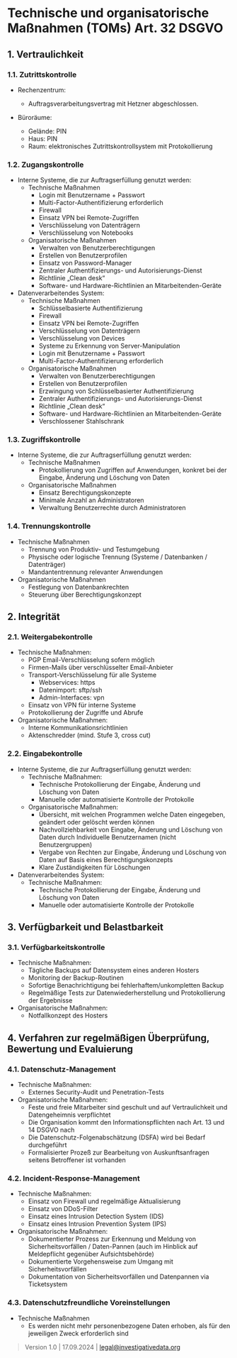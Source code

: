 # Technische und organisatorische Maßnahmen (TOMs) Art. 32 DSGVO

## 1. Vertraulichkeit

### 1.1. Zutrittskontrolle

- Rechenzentrum:
    - Auftragsverarbeitungsvertrag mit Hetzner abgeschlossen.

- Büroräume:
    - Gelände: PIN
    - Haus: PIN
    - Raum: elektronisches Zutrittskontrollsystem mit Protokollierung


### 1.2. Zugangskontrolle
- Interne Systeme, die zur Auftragserfüllung genutzt werden:
    - Technische Maßnahmen
        - Login mit Benutzername + Passwort
        - Multi-Factor-Authentifizierung erforderlich
        - Firewall
        - Einsatz VPN bei Remote-Zugriffen
        - Verschlüsselung von Datenträgern
        - Verschlüsselung von Notebooks
    - Organisatorische Maßnahmen
        - Verwalten von Benutzerberechtigungen
        - Erstellen von Benutzerprofilen
        - Einsatz von Password-Manager
        - Zentraler Authentifizierungs- und Autorisierungs-Dienst
        - Richtlinie „Clean desk“
        - Software- und Hardware-Richtlinien an Mitarbeitenden-Geräte
- Datenverarbeitendes System:
    - Technische Maßnahmen
        - Schlüsselbasierte Authentifizierung
        - Firewall
        - Einsatz VPN bei Remote-Zugriffen
        - Verschlüsselung von Datenträgern
        - Verschlüsselung von Devices
        - Systeme zu Erkennung von Server-Manipulation
        - Login mit Benutzername + Passwort
        - Multi-Factor-Authentifizierung erforderlich
    - Organisatorische Maßnahmen
        - Verwalten von Benutzerberechtigungen
        - Erstellen von Benutzerprofilen
        - Erzwingung von Schlüsselbasierter Authentifizierung
        - Zentraler Authentifizierungs- und Autorisierungs-Dienst
        - Richtlinie „Clean desk“
        - Software- und Hardware-Richtlinien an Mitarbeitenden-Geräte
        - Verschlossener Stahlschrank
        
### 1.3. Zugriffskontrolle
- Interne Systeme, die zur Auftragserfüllung genutzt werden:
    - Technische Maßnahmen
        - Protokollierung von Zugriffen auf Anwendungen, konkret bei der Eingabe, Änderung und Löschung von Daten
    - Organisatorische Maßnahmen
        - Einsatz Berechtigungskonzepte 
        - Minimale Anzahl an Administratoren
        - Verwaltung Benutzerrechte durch Administratoren
        
### 1.4. Trennungskontrolle
- Technische Maßnahmen
    - Trennung von Produktiv- und Testumgebung
    - Physische oder logische Trennung (Systeme / Datenbanken / Datenträger)
    - Mandantentrennung relevanter Anwendungen
- Organisatorische Maßnahmen
    - Festlegung von Datenbankrechten
    - Steuerung über Berechtigungskonzept
    

## 2. Integrität

### 2.1. Weitergabekontrolle
- Technische Maßnahmen:
    - PGP Email-Verschlüsselung sofern möglich
    - Firmen-Mails über verschlüsselter Email-Anbieter
    - Transport-Verschlüsselung für alle Systeme
        - Webservices: https
        - Datenimport: sftp/ssh
        - Admin-Interfaces: vpn
    - Einsatz von VPN für interne Systeme
    - Protokollierung der Zugriffe und Abrufe
- Organisatorische Maßnahmen:
    - Interne Kommunikationsrichtlinien
    - Aktenschredder (mind. Stufe 3, cross cut)
    

### 2.2. Eingabekontrolle
- Interne Systeme, die zur Auftragserfüllung genutzt werden:
    - Technische Maßnahmen:
        - Technische Protokollierung der Eingabe, Änderung und Löschung von Daten
        - Manuelle oder automatisierte Kontrolle der Protokolle
    - Organisatorische Maßnahmen:
        - Übersicht, mit welchen Programmen welche Daten eingegeben, geändert oder gelöscht werden können
        - Nachvollziehbarkeit von Eingabe, Änderung und Löschung von Daten durch Individuelle Benutzernamen (nicht Benutzergruppen)
        - Vergabe von Rechten zur Eingabe, Änderung und Löschung von Daten auf Basis eines Berechtigungskonzepts
        - Klare Zuständigkeiten für Löschungen 
- Datenverarbeitendes System:
    - Technische Maßnahmen:
        - Technische Protokollierung der Eingabe, Änderung und Löschung von Daten
        - Manuelle oder automatisierte Kontrolle der Protokolle

## 3. Verfügbarkeit und Belastbarkeit

### 3.1. Verfügbarkeitskontrolle
- Technische Maßnahmen: 
    - Tägliche Backups auf Datensystem eines anderen Hosters
    - Monitoring der Backup-Routinen
    - Sofortige Benachrichtigung bei fehlerhaftem/unkompletten Backup
    - Regelmäßige Tests zur Datenwiederherstellung und Protokollierung der Ergebnisse
- Organisatorische Maßnahmen: 
    - Notfallkonzept des Hosters 

## 4. Verfahren zur regelmäßigen Überprüfung, Bewertung und Evaluierung

### 4.1. Datenschutz-Management
- Technische Maßnahmen:
    - Externes Security-Audit und Penetration-Tests
- Organisatorische Maßnahmen:
    - Feste und freie Mitarbeiter sind geschult und auf Vertraulichkeit und Datengeheimnis verpflichtet
    - Die Organisation kommt den Informationspflichten nach Art. 13 und 14 DSGVO nach
    - Die Datenschutz-Folgenabschätzung (DSFA) wird bei Bedarf durchgeführt
    - Formalisierter Prozeß zur Bearbeitung von Auskunftsanfragen seitens Betroffener ist vorhanden

### 4.2. Incident-Response-Management
- Technische Maßnahmen:
    - Einsatz von Firewall und regelmäßige Aktualisierung
    - Einsatz von DDoS-Filter
    - Einsatz eines Intrusion Detection System (IDS)
    - Einsatz eines Intrusion Prevention System (IPS)
- Organisatorische Maßnahmen:
    - Dokumentierter Prozess zur Erkennung und Meldung von Sicherheitsvorfällen / Daten-Pannen (auch im Hinblick auf Meldepflicht gegenüber Aufsichtsbehörde)
    - Dokumentierte Vorgehensweise zum Umgang mit Sicherheitsvorfällen
    - Dokumentation von Sicherheitsvorfällen und Datenpannen via Ticketsystem

### 4.3. Datenschutzfreundliche Voreinstellungen
- Technische Maßnahmen
    - Es werden nicht mehr personenbezogene Daten erhoben, als für den jeweiligen Zweck erforderlich sind

> Version 1.0 | 17.09.2024 | [legal@investigativedata.org](mailto:legal@investigativedata.org)
